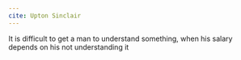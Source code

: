 ```yaml
---
cite: Upton Sinclair
---
```


It is difficult to get a man to understand something, when his salary depends on his not understanding it
